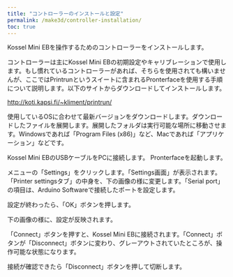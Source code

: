 ```yaml
---
title: "コントローラーのインストールと設定"
permalink: /make3d/controller-installation/
toc: true
---
```

Kossel Mini EBを操作するためのコントローラーをインストールします。

コントローラーは主にKossel Mini EBの初期設定やキャリブレーションで使用します。もし慣れているコントローラーがあれば、そちらを使用されても構いませんが、ここではPrintrunというスイートに含まれるPronterfaceを使用する手順について説明します。以下のサイトからダウンロードしてインストールします。

http://koti.kapsi.fi/~kliment/printrun/

使用しているOSに合わせて最新バージョンをダウンロードします。ダウンロードしたファイルを展開します。展開したフォルダは実行可能な場所に移動させます。Windowsであれば「Program Files (x86)」など、Macであれば「アプリケーション」などです。

Kossel Mini EBのUSBケーブルをPCに接続します。
Pronterfaceを起動します。

メニューの「Settings」をクリックします。「Settings画面」が表示されます。「Printer settingsタブ」の中身を、下の画像の様に変更します。「Serial port」の項目は、Arduino Softwareで接続したポートを設定します。

設定が終わったら、「OK」ボタンを押します。

下の画像の様に、設定が反映されます。

「Connect」ボタンを押すと、Kossel Mini EBに接続されます。「Connect」ボタンが「Disconnect」ボタンに変わり、グレーアウトされていたところが、操作可能な状態になります。

接続が確認できたら「Disconnect」ボタンを押して切断します。
